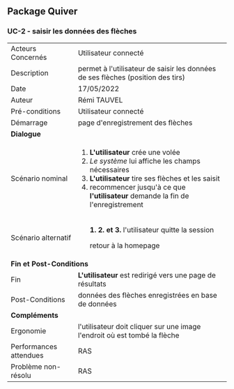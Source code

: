 ## Package Quiver
### UC-2 - saisir les données des flèches

<table>
    <tbody>
        <tr>
            <td>
                Acteurs Concernés
            </td>
            <td>
                Utilisateur connecté
            </td>
        </tr>
        <tr>
            <td>
                Description
            </td>
            <td>
                permet à l'utilisateur de saisir les données de ses flèches (position des tirs)
            </td>
        </tr>
        <tr>
            <td>
                Date
            </td>
            <td>
                17/05/2022
            </td>
        </tr>
        <tr>
            <td>
                Auteur
            </td>
            <td>
                Rémi TAUVEL
            </td>
        </tr>
        <tr>
            <td>
                Pré-conditions
            </td>
            <td>
                Utilisateur connecté
            </td>
        </tr>
        <tr>
            <td>
                Démarrage
            </td>
            <td>
                page d'enregistrement des flèches
            </td>
        </tr>
        <tr>
            <td colspan="2">
                <strong>Dialogue</strong>
            </td>
        </tr>
        <tr>
            <td>
                Scénario nominal
            </td>
            <td>
              <ol>
                  <li>
                  <strong>L'utilisateur</strong> crée une volée
                  </li>
                  <li>
                  <em>Le système</em> lui affiche les champs nécessaires
                  </li>
                  <li>
                    <strong>L'utilisateur</strong> tire ses flèches et les saisit
                  </li>
                  <li>
                    recommencer jusqu'à ce que <strong>l'utilisateur</strong> demande la fin de l'enregistrement
                  </li>                  
              </ol>
            </td>
        </tr>
        <tr>
            <td>
                Scénario alternatif
            </td>
            <td>
              <ul style="list-style: none" >
                <strong>1. 2. et 3.</strong> l'utilisateur quitte la session
              </ul>
              <ul>
                retour à la homepage
              </ul>
            </td>
        </tr>
        <tr>
            <td colspan="2">
                <strong>Fin et Post-Conditions</strong>
            </td>
        </tr>
        <tr>
            <td>
                Fin
            </td>
            <td>
                <strong>L'utilisateur</strong> est redirigé vers une page de résultats
            </td>
        </tr>
        <tr>
            <td>
                Post-Conditions
            </td>
            <td>
                données des flèches enregistrées en base de données
            </td>
        </tr>
        <tr>
            <td colspan="2">
                <strong>Compléments</strong>
            </td>
        </tr>
        <tr>
            <td>
                Ergonomie
            </td>
            <td>
                l'utilisateur doit cliquer sur une image l'endroit où est tombé la flèche
            </td>
        </tr>
        <tr>
            <td>
                Performances attendues
            </td>
            <td>
                RAS
            </td>
        </tr>
        <tr>
            <td>
                Problème non-résolu
            </td>
            <td>
                RAS
            </td>
        </tr>
    </tbody>
</table>